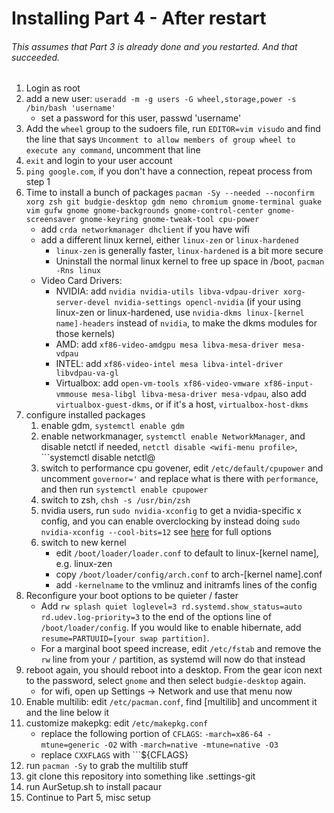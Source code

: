 # Installing Part 4 - After restart
###### This assumes that Part 3 is already done and you restarted.  And that succeeded.
1) Login as root
2) add a new user: ```useradd -m -g users -G wheel,storage,power -s /bin/bash 'username'```
	* set a password for this user, passwd 'username'
3) Add the ```wheel``` group to the sudoers file, run ```EDITOR=vim visudo``` and find the line that says ```Uncomment to allow members of group wheel to execute any command```, uncomment that line
4) ```exit``` and login to your user account
5) ```ping google.com```, if you don't have a connection, repeat process from step 1
6) Time to install a bunch of packages ```pacman -Sy --needed --noconfirm xorg zsh git budgie-desktop gdm nemo chromium gnome-terminal guake vim gufw gnome gnome-backgrounds gnome-control-center gnome-screensaver gnome-keyring gnome-tweak-tool cpu-power```
	* add ```crda networkmanager dhclient``` if you have wifi
	* add a different linux kernel, either ```linux-zen``` or ```linux-hardened```
		* ```linux-zen``` is generally faster, ```linux-hardened``` is a bit more secure
		* Uninstall the normal linux kernel to free up space in /boot, ```pacman -Rns linux```
	* Video Card Drivers:
		* NVIDIA: add ```nvidia nvidia-utils libva-vdpau-driver xorg-server-devel nvidia-settings opencl-nvidia``` (if your using linux-zen or linux-hardened, use ```nvidia-dkms linux-[kernel name]-headers``` instead of ```nvidia```, to make the dkms modules for those kernels)
		* AMD: add ```xf86-video-amdgpu mesa libva-mesa-driver mesa-vdpau```
		* INTEL: add ```xf86-video-intel mesa libva-intel-driver libvdpau-va-gl```
		* Virtualbox: add ```open-vm-tools xf86-video-vmware xf86-input-vmmouse mesa-libgl libva-mesa-driver mesa-vdpau```, also add ```virtualbox-guest-dkms```, or if it's a host, ```virtualbox-host-dkms```
7) configure installed packages
    1) enable gdm, ```systemctl enable gdm```
    2) enable networkmanager, ```systemctl enable NetworkManager```, and disable netctl if needed, ```netctl disable <wifi-menu profile>```, ```systemctl disable netctl@<wifi-menu profile>
    3) switch to performance cpu govener, edit ```/etc/default/cpupower``` and uncomment ```governor='``` and replace what is there with ```performance```, and then run ```systemctl enable cpupower```
    2) switch to zsh, ```chsh -s /usr/bin/zsh```
	3) nvidia users, run ```sudo nvidia-xconfig``` to get a nvidia-specific x config, and you can enable overclocking by instead doing ```sudo nvidia-xconfig --cool-bits=12``` see [here](https://wiki.archlinux.org/index.php/NVIDIA/Tips_and_tricks#Enabling_overclocking) for full options
    3) switch to new kernel
    	* edit ```/boot/loader/loader.conf``` to default to linux-[kernel name], e.g. linux-zen
    	* copy ```/boot/loader/config/arch.conf``` to arch-[kernel name].conf
    	* add ```-kernelname``` to the vmlinuz and initramfs lines of the config
8) Reconfigure your boot options to be quieter / faster
	* Add ```rw splash quiet loglevel=3 rd.systemd.show_status=auto rd.udev.log-priority=3``` to the end of the options line of ```/boot/loader/config```.  If you would like to enable hibernate, add ```resume=PARTUUID=[your swap partition]```.
	* For a marginal boot speed increase, edit ```/etc/fstab``` and remove the ```rw``` line from your ```/``` partition, as systemd will now do that instead
9) reboot again, you should reboot into a desktop.  From the gear icon next to the password, select ```gnome``` and then select ```budgie-desktop``` again.
	* for wifi, open up Settings -> Network and use that menu now
10) Enable multilib: edit ```/etc/pacman.conf```, find [multilib] and uncomment it and the line below it
11) customize makepkg: edit ```/etc/makepkg.conf```
	* replace the following portion of ```CFLAGS```: ```-march=x86-64 -mtune=generic -O2``` with ```-march=native -mtune=native -O3```
	* replace ```CXXFLAGS``` with ```${CFLAGS}
12) run ```pacman -Sy``` to grab the multilib stuff
10) git clone this repository into something like .settings-git
11) run AurSetup.sh to install pacaur
10) Continue to Part 5, misc setup
